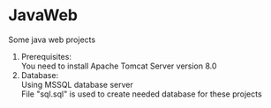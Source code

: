 # JavaWeb
Some java web projects     
   
1. Prerequisites:   
You need to install Apache Tomcat Server version 8.0   
2. Database:    
Using MSSQL database server   
File "sql.sql" is used to create needed database for these projects   

